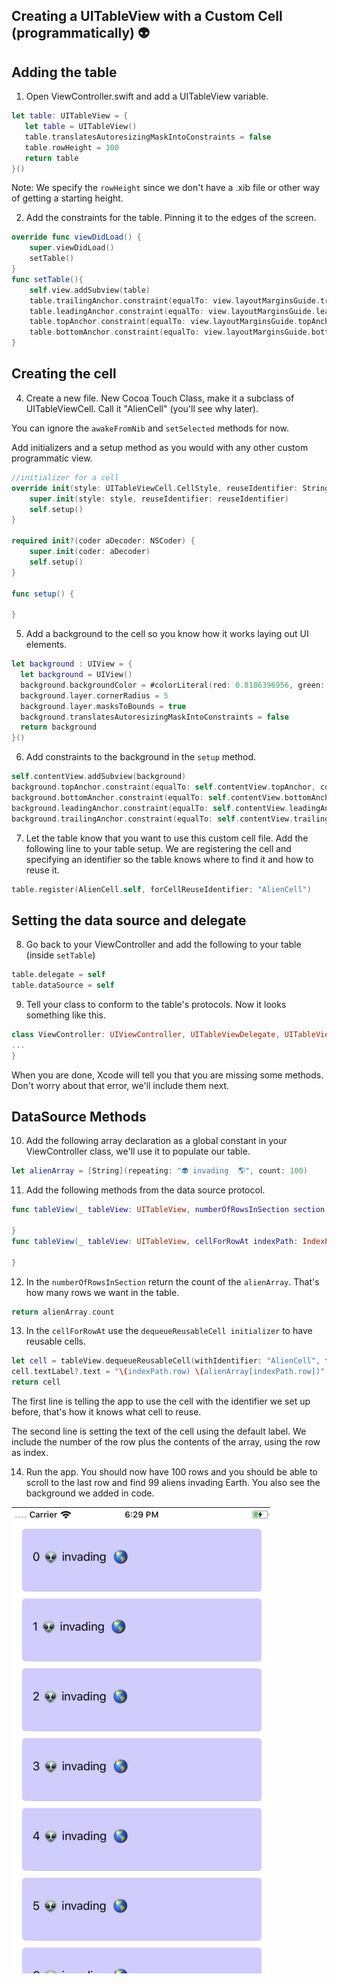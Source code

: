 ## Creating a UITableView with a Custom Cell (programmatically) 👽

## Adding the table

1. Open ViewController.swift and add a UITableView variable.
```swift
let table: UITableView = {
   let table = UITableView()
   table.translatesAutoresizingMaskIntoConstraints = false
   table.rowHeight = 100
   return table
}()
```

Note: We specify the `rowHeight` since we don't have a .xib file or other way of getting a starting height.

2. Add the constraints for the table. Pinning it to the edges of the screen.
```swift
override func viewDidLoad() {
    super.viewDidLoad()
    setTable()
}
func setTable(){
    self.view.addSubview(table)
    table.trailingAnchor.constraint(equalTo: view.layoutMarginsGuide.trailingAnchor).isActive = true
    table.leadingAnchor.constraint(equalTo: view.layoutMarginsGuide.leadingAnchor).isActive = true
    table.topAnchor.constraint(equalTo: view.layoutMarginsGuide.topAnchor).isActive = true
    table.bottomAnchor.constraint(equalTo: view.layoutMarginsGuide.bottomAnchor).isActive = true
}
```

## Creating the cell

4. Create a new file. New Cocoa Touch Class, make it a subclass of UITableViewCell. Call it "AlienCell" (you'll see why later).

You can ignore the `awakeFromNib` and `setSelected` methods for now.

Add initializers and a setup method as you would with any other custom programmatic view.

```swift
//initializer for a cell
override init(style: UITableViewCell.CellStyle, reuseIdentifier: String?) {
    super.init(style: style, reuseIdentifier: reuseIdentifier)
    self.setup()
}

required init?(coder aDecoder: NSCoder) {
    super.init(coder: aDecoder)
    self.setup()
}

func setup() {

}
```

5. Add a background to the cell so you know how it works laying out UI elements.

```swift
let background : UIView = {
  let background = UIView()
  background.backgroundColor = #colorLiteral(red: 0.8186396956, green: 0.7955000997, blue: 1, alpha: 1)
  background.layer.cornerRadius = 5
  background.layer.masksToBounds = true
  background.translatesAutoresizingMaskIntoConstraints = false
  return background
}()
```

6. Add constraints to the background in the `setup` method.

```swift
self.contentView.addSubview(background)
background.topAnchor.constraint(equalTo: self.contentView.topAnchor, constant: 10).isActive = true
background.bottomAnchor.constraint(equalTo: self.contentView.bottomAnchor).isActive = true
background.leadingAnchor.constraint(equalTo: self.contentView.leadingAnchor).isActive = true
background.trailingAnchor.constraint(equalTo: self.contentView.trailingAnchor).isActive = true
```

7. Let the table know that you want to use this custom cell file. Add the following line to your table setup. We are registering the cell and specifying an identifier so the table knows where to find it and how to reuse it.

```swift
table.register(AlienCell.self, forCellReuseIdentifier: "AlienCell")
```

## Setting the data source and delegate

8. Go back to your ViewController and add the following to your table (inside `setTable`)

```swift
table.delegate = self
table.dataSource = self
```

9. Tell your class to conform to the table's protocols. Now it looks something like this.

```swift
class ViewController: UIViewController, UITableViewDelegate, UITableViewDataSource {
...
}
```

When you are done, Xcode will tell you that you are missing some methods. Don't worry about that error, we'll include them next.

## DataSource Methods

10. Add the following array declaration as a global constant in your ViewController class, we'll use it to populate our table.

```swift
let alienArray = [String](repeating: "👽 invading  🌎", count: 100)
```

11. Add the following methods from the data source protocol.

```swift
func tableView(_ tableView: UITableView, numberOfRowsInSection section: Int) -> Int {

}
func tableView(_ tableView: UITableView, cellForRowAt indexPath: IndexPath) -> UITableViewCell {

}
```

12. In the `numberOfRowsInSection` return the count of the `alienArray`. That's how many rows we want in the table.

```swift
return alienArray.count
```

13. In the `cellForRowAt` use the `dequeueReusableCell initializer` to have reusable cells.

```swift
let cell = tableView.dequeueReusableCell(withIdentifier: "AlienCell", for: indexPath)
cell.textLabel?.text = "\(indexPath.row) \(alienArray[indexPath.row])"
return cell
```

The first line is telling the app to use the cell with the identifier we set up before, that's how it knows what cell to reuse.

The second line is setting the text of the cell using the default label. We include the number of the row plus  the contents of the array, using the row as index.


14. Run the app. You should now have 100 rows and you should be able to scroll to the last row and find 99 aliens invading Earth. You also see the background we added in code.

![99aliens](assets/99aliens.png)
